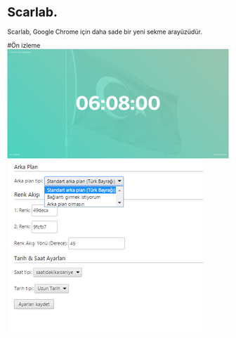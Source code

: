 # Scarlab.
Scarlab, Google Chrome için daha sade bir yeni sekme arayüzüdür.

#Ön izleme
![Scarlab.](home_preview.png)
![Settings.](settings_preview.png)

